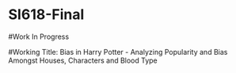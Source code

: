 # SI618-Final

#Work In Progress

#Working Title: Bias in Harry Potter - Analyzing Popularity and Bias Amongst Houses, Characters and Blood Type
